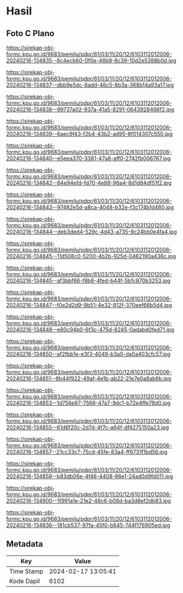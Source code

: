 # Hasil

## Foto C Plano

https://sirekap-obj-formc.kpu.go.id/9683/pemilu/pdpr/61/03/11/20/12/6103112012006-20240216-134835--6c4ecb60-0f0e-46b9-8c39-10d2e5388b0d.jpg

https://sirekap-obj-formc.kpu.go.id/9683/pemilu/pdpr/61/03/11/20/12/6103112012006-20240216-134837--dbb9e5dc-8add-46c5-8b3a-368b14a93a17.jpg

https://sirekap-obj-formc.kpu.go.id/9683/pemilu/pdpr/61/03/11/20/12/6103112012006-20240216-134838--99737a02-937a-41a5-8291-0643928466f2.jpg

https://sirekap-obj-formc.kpu.go.id/9683/pemilu/pdpr/61/03/11/20/12/6103112012006-20240216-134839--6aec9f43-f2b4-43b2-ad95-8f014307c550.jpg

https://sirekap-obj-formc.kpu.go.id/9683/pemilu/pdpr/61/03/11/20/12/6103112012006-20240216-134840--e5eea370-3381-47a8-aff0-2742fb006767.jpg

https://sirekap-obj-formc.kpu.go.id/9683/pemilu/pdpr/61/03/11/20/12/6103112012006-20240216-134842--84e94efd-fd70-4e88-96a4-8d1d84df51f2.jpg

https://sirekap-obj-formc.kpu.go.id/9683/pemilu/pdpr/61/03/11/20/12/6103112012006-20240216-134843--97482e5d-a8ca-4048-b32e-f3c174b1d460.jpg

https://sirekap-obj-formc.kpu.go.id/9683/pemilu/pdpr/61/03/11/20/12/6103112012006-20240216-134844--deb3ded4-529c-4d43-a735-9c24bb0e4fa4.jpg

https://sirekap-obj-formc.kpu.go.id/9683/pemilu/pdpr/61/03/11/20/12/6103112012006-20240216-134845--11d508c0-5200-4b2b-925d-0462190a436c.jpg

https://sirekap-obj-formc.kpu.go.id/9683/pemilu/pdpr/61/03/11/20/12/6103112012006-20240216-134845--af3bbf66-f8b6-4fed-b44f-5b1c870b3253.jpg

https://sirekap-obj-formc.kpu.go.id/9683/pemilu/pdpr/61/03/11/20/12/6103112012006-20240216-134847--f0e2d2d9-9b51-4e32-812f-370eef66b5d4.jpg

https://sirekap-obj-formc.kpu.go.id/9683/pemilu/pdpr/61/03/11/20/12/6103112012006-20240216-134848--e80c94b0-6f3c-475d-8245-0adabd0fed71.jpg

https://sirekap-obj-formc.kpu.go.id/9683/pemilu/pdpr/61/03/11/20/12/6103112012006-20240216-134850--af2fbb1e-e3f3-4049-b3a0-da0a403cfc57.jpg

https://sirekap-obj-formc.kpu.go.id/9683/pemilu/pdpr/61/03/11/20/12/6103112012006-20240216-134851--8b44f922-49af-4e1b-ab22-21e7e0a8ab6b.jpg

https://sirekap-obj-formc.kpu.go.id/9683/pemilu/pdpr/61/03/11/20/12/6103112012006-20240216-134853--1d756e87-7566-47a7-9dc1-b72e4ffe78d0.jpg

https://sirekap-obj-formc.kpu.go.id/9683/pemilu/pdpr/61/03/11/20/12/6103112012006-20240216-134855--61d6f20c-2d7d-4f7c-a64f-df4275150a23.jpg

https://sirekap-obj-formc.kpu.go.id/9683/pemilu/pdpr/61/03/11/20/12/6103112012006-20240216-134857--21cc33c7-75cd-45fe-83a4-ff6731f1bd56.jpg

https://sirekap-obj-formc.kpu.go.id/9683/pemilu/pdpr/61/03/11/20/12/6103112012006-20240216-134858--b83db06e-4f46-4408-86e1-24ad0d9fd011.jpg

https://sirekap-obj-formc.kpu.go.id/9683/pemilu/pdpr/61/03/11/20/12/6103112012006-20240216-134900--1f991a1e-21e2-48c6-b08d-ba3d8ef2db83.jpg

https://sirekap-obj-formc.kpu.go.id/9683/pemilu/pdpr/61/03/11/20/12/6103112012006-20240216-134836--181cb537-97fa-45f0-b645-744f176905ed.jpg


## Metadata

| Key        | Value               |
| ---------- | ------------------- |
| Time Stamp | 2024-02-17 13:05:41 |
| Kode Dapil | 6102                |



